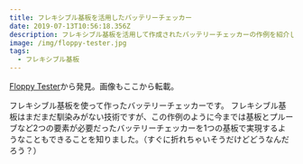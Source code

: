 ```yaml
---
title: フレキシブル基板を活用したバッテリーチェッカー
date: 2019-07-13T10:56:18.356Z
description: フレキシブル基板を活用して作成されたバッテリーチェッカーの作例を紹介します。
image: /img/floppy-tester.jpg
tags:
  - フレキシブル基板
---
```

[Floppy Tester](https://hackaday.io/project/165798-floppy-tester)から発見。画像もここから転載。

フレキシブル基板を使って作ったバッテリーチェッカーです。
フレキシブル基板はまだまだ馴染みがない技術ですが、この作例のように今までは基板とプルーブなど2つの要素が必要だったバッテリーチェッカーを1つの基板で実現するようなこともできることを知りました。（すぐに折れちゃいそうだけどどうなんだろう？）
